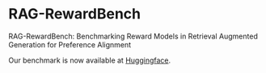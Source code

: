 # RAG-RewardBench
RAG-RewardBench: Benchmarking Reward Models in Retrieval Augmented Generation for Preference Alignment

Our benchmark is now available at [Huggingface](https://huggingface.co/datasets/jinzhuoran/RAG-RewardBench).

